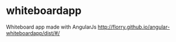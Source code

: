whiteboardapp
=============

Whiteboard app made with AngularJs
http://florry.github.io/angular-whiteboardapp/dist/#/
